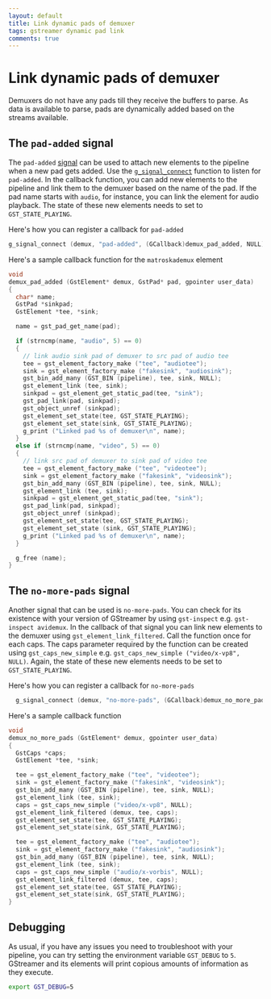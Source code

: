 ```yaml
---
layout: default
title: Link dynamic pads of demuxer
tags: gstreamer dynamic pad link
comments: true
---
```

# Link dynamic pads of demuxer

Demuxers do not have any pads till they receive the buffers to parse. As data is available to parse, pads are dynamically added based on the streams available.

## The `pad-added` signal

The `pad-added` [signal](https://developer.gnome.org/gobject/stable/signal.html) can be used to attach new elements to the pipeline when a new pad gets added. Use the [`g_signal_connect`](https://developer.gnome.org/gobject/stable/gobject-Signals.html#g-signal-connect) function to listen for `pad-added`. In the callback function, you can add new elements to the pipeline and link them to the demuxer based on the name of the pad. If the pad name starts with `audio`, for instance, you can link the element for audio playback. The state of these new elements needs to set to `GST_STATE_PLAYING`.

Here's how you can register a callback for `pad-added`

```c
g_signal_connect (demux, "pad-added", (GCallback)demux_pad_added, NULL);
```

Here's a sample callback function for the `matroskademux` element

```c
void
demux_pad_added (GstElement* demux, GstPad* pad, gpointer user_data)
{
  char* name;
  GstPad *sinkpad;
  GstElement *tee, *sink;

  name = gst_pad_get_name(pad);

  if (strncmp(name, "audio", 5) == 0)
  {
    // link audio sink pad of demuxer to src pad of audio tee
    tee = gst_element_factory_make ("tee", "audiotee");
    sink = gst_element_factory_make ("fakesink", "audiosink");
    gst_bin_add_many (GST_BIN (pipeline), tee, sink, NULL);
    gst_element_link (tee, sink);
    sinkpad = gst_element_get_static_pad(tee, "sink");
    gst_pad_link(pad, sinkpad);
    gst_object_unref (sinkpad);
    gst_element_set_state(tee, GST_STATE_PLAYING);
    gst_element_set_state(sink, GST_STATE_PLAYING);
    g_print ("Linked pad %s of demuxer\n", name);
  }
  else if (strncmp(name, "video", 5) == 0)
  {
    // link src pad of demuxer to sink pad of video tee
    tee = gst_element_factory_make ("tee", "videotee");
    sink = gst_element_factory_make ("fakesink", "videosink");
    gst_bin_add_many (GST_BIN (pipeline), tee, sink, NULL);
    gst_element_link (tee, sink);
    sinkpad = gst_element_get_static_pad(tee, "sink");
    gst_pad_link(pad, sinkpad);
    gst_object_unref (sinkpad);
    gst_element_set_state(tee, GST_STATE_PLAYING);
    gst_element_set_state (sink, GST_STATE_PLAYING);
    g_print ("Linked pad %s of demuxer\n", name);
  }

  g_free (name);
}
```

## The `no-more-pads` signal

Another signal that can be used is `no-more-pads`. You can check for its existence with your version of GStreamer by using `gst-inspect` e.g. `gst-inspect avidemux`. In the callback of that signal you can link new elements to the demuxer using `gst_element_link_filtered`. Call the function once for each caps. The caps parameter required by the function can be created using `gst_caps_new_simple` e.g. `gst_caps_new_simple ("video/x-vp8", NULL)`. Again, the state of these new elements needs to be set to `GST_STATE_PLAYING`.

Here's how you can register a callback for `no-more-pads`

```c
  g_signal_connect (demux, "no-more-pads", (GCallback)demux_no_more_pads, NULL);
```

Here's a sample callback function

```c
void
demux_no_more_pads (GstElement* demux, gpointer user_data)
{
  GstCaps *caps;
  GstElement *tee, *sink;

  tee = gst_element_factory_make ("tee", "videotee");
  sink = gst_element_factory_make ("fakesink", "videosink");
  gst_bin_add_many (GST_BIN (pipeline), tee, sink, NULL);
  gst_element_link (tee, sink);
  caps = gst_caps_new_simple ("video/x-vp8", NULL);
  gst_element_link_filtered (demux, tee, caps);
  gst_element_set_state(tee, GST_STATE_PLAYING);
  gst_element_set_state(sink, GST_STATE_PLAYING);

  tee = gst_element_factory_make ("tee", "audiotee");
  sink = gst_element_factory_make ("fakesink", "audiosink");
  gst_bin_add_many (GST_BIN (pipeline), tee, sink, NULL);
  gst_element_link (tee, sink);
  caps = gst_caps_new_simple ("audio/x-vorbis", NULL);
  gst_element_link_filtered (demux, tee, caps);
  gst_element_set_state(tee, GST_STATE_PLAYING);
  gst_element_set_state(sink, GST_STATE_PLAYING);
}
```

## Debugging

As usual, if you have any issues you need to troubleshoot with your pipeline, you can try setting the environment variable `GST_DEBUG` to `5`. GStreamer and its elements will print copious amounts of information as they execute.

```bash
export GST_DEBUG=5
```
